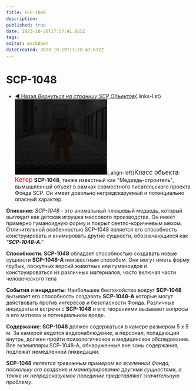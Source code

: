 ```yaml
---
title: SCP-1048
description: 
published: true
date: 2023-10-20T17:57:41.865Z
tags: 
editor: markdown
dateCreated: 2023-10-19T17:28:47.617Z
---
```


# SCP-1048
- [:arrow_backward: Назад *Вернуться на страницу SCP Объектов*](/ru/game/scps){.links-list}
![1048-testroom.webp](/images/roles/1048-testroom.webp){.align-left}<big>Класс обьекта</big>: <font color="#ba1013"><big>Кетер</big></font>
**SCP-1048**, также известный как "Медведь-строитель", вымышленный объект в рамках совместного писательского проекта Фонда SCP. Он имеет довольно непредсказуемый и потенциально опасный характер.

**Описание**:
*SCP-1048* - это аномальный плюшевый медведь, который выглядит как детская игрушка массового производства. Он имеет примерно гуманоидную форму и покрыт светло-коричневым мехом. Отличительной особенностью SCP-1048 является его способность конструировать и анимировать другие сущности, обозначающиеся как *"**SCP-1048-A**."*

**Способности**:
**SCP-1048** обладает способностью создавать новые сущности **SCP-1048-A** неизвестным способом.
Они могут иметь форму грубых, лоскутных версий животных или гуманоидов и конструироваться из различных материалов, часто включая части человеческого тела

**События** и **инциденты**:
Наибольшее беспокойство вокруг **SCP-1048** вызывает его способность создавать **SCP-1048-A** которые могут действовать против интересов и безопасности Фонда. Различные инциденты и встречи с **SCP-1048** и его творениями вызывают вопросы о его мотивах и потенциальном вреде.

**Содержание**:
**SCP-1048**  должен содержаться в камере размером 5 х 5 м. За камерой ведется видеонаблюдение, а персонал, попадающий внутрь, должен пройти психологическое и медицинское обследование. Все экземпляры SCP-1048-A, обнаруженные вне зоны содержания, подлежат немедленной ликвидации.

**SCP-1048** *является тревожным примером  во вселенной Фонда, поскольку его создание и манипулирование другими сущностями, а также их непредсказуемое поведение представляют значительную проблему*.